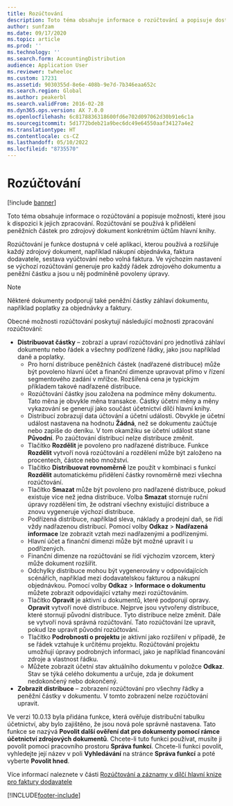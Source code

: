 ```yaml
---
title: Rozúčtování
description: Toto téma obsahuje informace o rozúčtování a popisuje dostupné možnosti k jejich zpracování.
author: sunfzam
ms.date: 09/17/2020
ms.topic: article
ms.prod: ''
ms.technology: ''
ms.search.form: AccountingDistribution
audience: Application User
ms.reviewer: twheeloc
ms.custom: 17231
ms.assetid: 9030355d-8e6e-408b-9e7d-7b346eaa652c
ms.search.region: Global
ms.author: peakerbl
ms.search.validFrom: 2016-02-28
ms.dyn365.ops.version: AX 7.0.0
ms.openlocfilehash: 6c8178836318600fd6e702d097062d30b91e6c1a
ms.sourcegitcommit: 5d1772bdeb21a9bec6dc49e64550aaf34127a4e2
ms.translationtype: HT
ms.contentlocale: cs-CZ
ms.lasthandoff: 05/10/2022
ms.locfileid: "8735570"
---
```

# <a name="accounting-distributions"></a>Rozúčtování

[!include [banner](../includes/banner.md)]

Toto téma obsahuje informace o rozúčtování a popisuje možnosti, které jsou k dispozici k jejich zpracování. Rozúčtování se používá k přidělení peněžních částek pro zdrojový dokument konkrétním účtům hlavní knihy. 

Rozúčtování je funkce dostupná v celé aplikaci, kterou používá a rozšiřuje každý zdrojový dokument, například nákupní objednávka, faktura dodavatele, sestava vyúčtování nebo volná faktura. Ve výchozím nastavení se výchozí rozúčtování generuje pro každý řádek zdrojového dokumentu a peněžní částku a jsou u něj podmíněně povoleny úpravy. 

> [!NOTE] 
> Některé dokumenty podporují také peněžní částky záhlaví dokumentu, například poplatky za objednávky a faktury. 

Obecné možnosti rozúčtování poskytují následující možnosti zpracování rozúčtování:

-   **Distribuovat částky** – zobrazí a upraví rozúčtování pro jednotlivá záhlaví dokumentu nebo řádek a všechny podřízené řádky, jako jsou například daně a poplatky.
    -   Pro horní distribuce peněžních částek (nadřazené distribuce) může být povoleno hlavní účet a finanční dimenze upravovat přímo v řízení segmentového zadání v mřížce. Rozšířená cena je typickým příkladem takové nadřazené distribuce.
    -   Rozúčtování částky jsou založena na podmínce měny dokumentu. Tato měna je obvykle měna transakce. Částky účetní měny a měny vykazování se generují jako součást účetnictví dílčí hlavní knihy.
    -   Distribucí zobrazují data účtování a účetní události. Obvykle je účetní událost nastavena na hodnotu **Žádná**, než se dokumentu zaúčtuje nebo zapíše do deníku. V tom okamžiku se účetní událost stane **Původní**. Po zaúčtování distribucí nelze distribuce změnit.
    -   Tlačítko **Rozdělit** je povoleno pro nadřazené distribuce. Funkce **Rozdělit** vytvoří nová rozúčtování a rozdělení může být založeno na procentech, částce nebo množství.
    -   Tlačítko **Distribuovat rovnoměrně** lze použít v kombinaci s funkcí **Rozdělit** automatickému přidělení částky rovnoměrně mezi všechna rozúčtování.
    -   Tlačítko **Smazat** může být povoleno pro nadřazené distribuce, pokud existuje více než jedna distribuce. Volba **Smazat** stornuje ruční úpravy rozdělení tím, že odstraní všechny existující distribuce a znovu vygeneruje výchozí distribuce.
    -   Podřízená distribuce, například sleva, náklady a prodejní daň, se řídí vždy nadřazenou distribucí. Pomocí volby **Odkaz** &gt; **Nadřazená informace** lze zobrazit vztah mezi nadřazenými a podřízenými.
    -   Hlavní účet a finanční dimenzi může být možné upravit i u podřízených.
    -   Finanční dimenze na rozúčtování se řídí výchozím vzorcem, který může dokument rozšířit.
    -   Odchylky distribuce mohou být vygenerovány v odpovídajících scénářích, například mezi dodavatelskou fakturou a nákupní objednávkou. Pomocí volby **Odkaz** &gt; **Informace o dokumentu** můžete zobrazit odpovídající vztahy mezi rozúčtováním.
    -   Tlačítko **Opravit** je aktivní u dokumentů, které podporují opravy. **Opravit** vytvoří nové distribuce. Nejprve jsou vytvořeny distribuce, které stornují původní distribuce. Tyto distribuce nelze změnit. Dále se vytvoří nová správná rozúčtování. Tato rozúčtování lze upravit, pokud lze upravit původní rozúčtování.
    -   Tlačítko **Podrobnosti o projektu** je aktivní jako rozšíření v případě, že se řádek vztahuje k určitému projektu. Rozúčtování projektu umožňují úpravy podrobných informací, jako je například financování zdroje a vlastnost řádku.
    -   Můžete zobrazit účetní stav aktuálního dokumentu v položce **Odkaz**. Stav se týká celého dokumentu a určuje, zda je dokument nedokončený nebo dokončený.
-   **Zobrazit distribuce** – zobrazení rozúčtování pro všechny řádky a peněžní částky v dokumentu. V tomto zobrazení nelze rozúčtování upravit.

Ve verzi 10.0.13 byla přidána funkce, která ověřuje distribuční tabulku účetnictví, aby bylo zajištěno, že jsou nová pole správně nastavena. Tato funkce se nazývá **Povolit další ověření dat pro dokumenty pomocí rámce účetnictví zdrojových dokumentů**. Chcete-li tuto funkci používat, musíte ji povolit pomocí pracovního prostoru **Správa funkcí**. Chcete-li funkci povolit, vyhledejte její název v poli **Vyhledávání** na stránce **Správa funkcí** a poté vyberte **Povolit hned**.

Více informací naleznete v části [Rozúčtování a záznamy v dílčí hlavní knize pro faktury dodavatele](accounting-distributions-subledger-journal-entries-vendor-invoices.md)


[!INCLUDE[footer-include](../../includes/footer-banner.md)]
